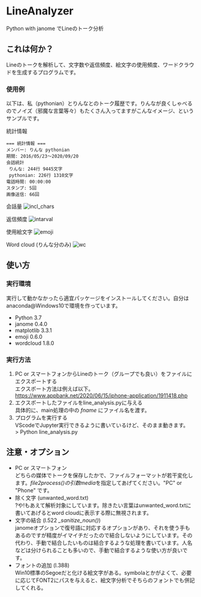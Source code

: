 # LineAnalyzer
Python with janome でLineのトーク分析

## これは何か？
Lineのトークを解析して、文字数や返信頻度、絵文字の使用頻度、ワードクラウドを生成するプログラムです。

### 使用例
以下は、私（pythonian）とりんなとのトーク履歴です。りんなが良くしゃべるのでノイズ（邪魔な言葉等々）もたくさん入ってますがこんなイメージ、というサンプルです。

統計情報
```
=== 統計情報 ===
メンバー: りんな pythonian 
期間: 2016/05/23～2020/09/20
会話統計
 りんな: 244行 9445文字
 pythonian: 226行 1310文字
電話時間: 00:00:00
スタンプ: 5回
画像送信: 66回
```

会話量
![incl_chars](https://user-images.githubusercontent.com/12064169/93706227-289c0580-fb5f-11ea-8d27-41b04ccbf2dd.png)

返信頻度
![intarval](https://user-images.githubusercontent.com/12064169/93706241-3a7da880-fb5f-11ea-8bea-53afb0caffce.png)

使用絵文字
![emoji](https://user-images.githubusercontent.com/12064169/93706244-3e112f80-fb5f-11ea-9343-689dd5510822.png)

Word cloud (りんな分のみ)
![wc](https://user-images.githubusercontent.com/12064169/93706247-410c2000-fb5f-11ea-9add-650786e8047b.png)


## 使い方
### 実行環境
実行して動かなかったら適宜パッケージをインストールしてください。自分はanaconda@Windows10で環境を作っています。
- Python 3.7
- janome 0.4.0
- matplotlib 3.3.1
- emoji 0.6.0
- wordcloud 1.8.0

### 実行方法
1. PC or スマートフォンからLineのトーク（グループでも良い）をファイルにエクスポートする  
   エクスポート方法は例えば以下。
   https://www.appbank.net/2020/06/15/iphone-application/1911418.php
2. エクスポートしたファイルをline_analysis.pyに与える  
   具体的に、main処理の中の *fname* にファイル名を渡す。
3. プログラムを実行する  
   VScodeでJupyter実行できるように書いているけど、そのまま動きます。  
   \> Python line_analysis.py

## 注意・オプション
- PC or スマートフォン  
  どちらの媒体でトークを保存したかで、ファイルフォーマットが若干変化します。*file2process()*の引数*media*を指定してあげてください。"PC" or "Phone" です。
- 除く文字 (unwanted_word.txt)  
  ?や!もあえて解析対象にしています。除きたい言葉はunwanted_word.txtに書いてあげるとword cloudに表示する際に無視されます。
- 文字の結合 (l.522 *_sanitize_noun()*)  
  janomeオプションで復号語に対応するオプションがあり、それを使う手もあるのですが精度がイマイチだったので結合しないようにしています。その代わり、手動で結合したいものは結合するような処理を書いています。人名などは分けられることも多いので、手動で結合するような使い方が良いです。
- フォントの追加 (l.388)  
  Win10標準のSegoeだと化ける絵文字がある。symbolaとかがよくて、必要に応じてFONT2にパスを与えると、絵文字分析でそちらのフォントでも併記してくれる。
